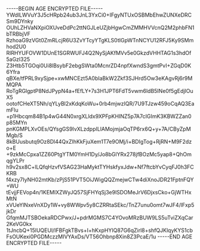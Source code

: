 -----BEGIN AGE ENCRYPTED FILE-----
YWdlLWVuY3J5cHRpb24ub3JnL3YxCi0+IFgyNTUxOSBMbEhwZUNXeDRCSm9DYnky
OUhLZHVaNXpiOXUveDdPc2ttNGJLeUZjbHgwCmZMMHVVcnQ2M2phbFN1bTRBbjVF
RzhoaG9zVGt0ZmRLcjR6U3ZvYTcyYTgKLS0tIGpWTnNCYU12RFJ5Ky9SMmhod2U0
RlRHYUFOVW1DUnE1SGRWUFJ4Q2NySjAKfMVv5e0GkzdVHHTAG1s3hdOf5aGzl325
Z3Htb5TGOqi0Ui8lBsybF2ebgSWta0McnrZD4npfXwndS3gmtPvI+ZGqD0K6Yfra
qBXe/tfPRL9xySjpe+xwMNCEzt5A0bIaBkW2Zkf3SJHrd5Ow3eKAgvRj6r9MMQPA
RoTgRGlgptP8NdJPypN4a+fEfLY+7s3H1JPT6FdT5vwm6ldB5INe0f5gEdjIOuX5
ootofCHeXT5Nh/qYLyBl2xKdqKoWu+0rb4mjwzIQR/7U9TJzw459oCqAQ3EamFlu
+p1Hbcqm84B1p4wG44N0xrgXLldx9XPFpKHINZ5p7A7cIGImK3KBWZZan0p85MYn
pnKGMPLXvOEs/QYsgGS9IvXLzdppILlAMojmjaOqTP6rx6Q+y+7A/CByZpMMgb/S
8kBUusbutq9Oz8Dl44QxZIhKkFjuXem1T7e9OMj/i+BDIgTog+RjRN+M9F2dzo+E
+9zkMcCpxa1ZZ60PtgYTM0YmH1Dy/Jo8bGlYRx278jfBOzMc5yap8+QhOmqgYLPr
h9v2sx8C+lLQfqHzvfVSAG23HaMyktTYHskfyxJdw+Nf7ftcbYvCyqFJ0h3FCKRB
f4xzy7IyNH02mtKb/zPjS51PVT5OiJWigQQZmejwCTw4diXnoJDR21FptnFQY+WU
tEvjjFEVop4n/1KEMlXZWyJQ57SjFHYqSj3e9lSDOMeJrV6DjxsCko+GjWTHxMtN
xVUeYlNxeVnXDy1W+vy8WWpv5y8CZRRtaSEkc/TnZ7unu0omt7wJF4/lFxp5jkDr
GfqmMJTSBOekaRDCPwx/J+pdrMGMS7C4YOvoMRzBUW9LS5uTviZXqCar2KeVG0kx
1tJncbQ+15lUQEUl/IFBFgkTBvs+I+hKxpHYIQ87G6qZirl8+shfQJKlqyKYS1cb
FsOUKexi0PGDMczzMIVYAxDs/VT56Ohbnp8Xin8Z3PcaE/1u
-----END AGE ENCRYPTED FILE-----
